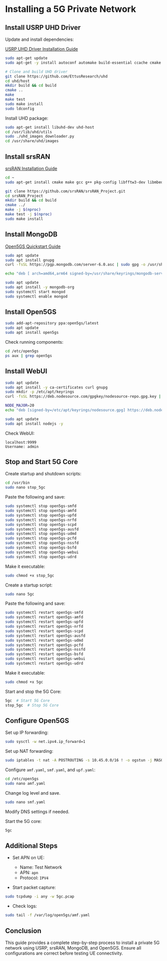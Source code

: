 # Installing a 5G Private Network

## Install USRP UHD Driver

Update and install dependencies:

[USRP UHD Driver Installation Guide](https://kb.ettus.com/Building_and_Installing_the_USRP_Open-Source_Toolchain_(UHD_and_GNU_Radio)_on_Linux)

```bash
sudo apt-get update
sudo apt-get -y install autoconf automake build-essential ccache cmake cpufrequtils doxygen ethtool fort77 g++ gir1.2-gtk-3.0 git gobject-introspection gpsd gpsd-clients inetutils-tools libasound2-dev libboost-all-dev libcomedi-dev libcppunit-dev libfftw3-bin libfftw3-dev libfftw3-doc libfontconfig1-dev libgmp-dev libgps-dev libgsl-dev liblog4cpp5-dev libncurses5 libncurses5-dev libpulse-dev libqt5opengl5-dev libqwt-qt5-dev libsdl1.2-dev libtool libudev-dev libusb-1.0-0 libusb-1.0-0-dev libusb-dev libxi-dev libxrender-dev libzmq3-dev libzmq5 ncurses-bin python3-cheetah python3-click python3-click-plugins python3-click-threading python3-dev python3-docutils python3-gi python3-gi-cairo python3-gps python3-lxml python3-mako python3-numpy python3-opengl python3-pyqt5 python3-requests python3-scipy python3-setuptools python3-six python3-sphinx python3-yaml python3-zmq python3-ruamel.yaml swig wget

# Clone and build UHD driver
git clone https://github.com/EttusResearch/uhd
cd uhd/host
mkdir build && cd build
cmake ..
make
make test
sudo make install
sudo ldconfig
```

Install UHD package:

```bash
sudo apt-get install libuhd-dev uhd-host
cd /usr/lib/uhd/utils
sudo ./uhd_images_downloader.py
cd /usr/share/uhd/images
```

## Install srsRAN

[srsRAN Installation Guide](https://docs.srsran.com/projects/project/en/latest/user_manuals/source/installation.html#manual-installation)

```bash
cd ~
sudo apt-get install cmake make gcc g++ pkg-config libfftw3-dev libmbedtls-dev libsctp-dev libyaml-cpp-dev libgtest-dev

git clone https://github.com/srsRAN/srsRAN_Project.git
cd srsRAN_Project
mkdir build && cd build
cmake ../
make -j $(nproc)
make test -j $(nproc)
sudo make install
```

## Install MongoDB

[Open5GS Quickstart Guide](https://open5gs.org/open5gs/docs/guide/01-quickstart/)

```bash
sudo apt update
sudo apt install gnupg
curl -fsSL https://pgp.mongodb.com/server-6.0.asc | sudo gpg -o /usr/share/keyrings/mongodb-server-6.0.gpg --dearmor

echo "deb [ arch=amd64,arm64 signed-by=/usr/share/keyrings/mongodb-server-6.0.gpg] https://repo.mongodb.org/apt/ubuntu jammy/mongodb-org/6.0 multiverse" | sudo tee /etc/apt/sources.list.d/mongodb-org-6.0.list

sudo apt update
sudo apt install -y mongodb-org
sudo systemctl start mongod
sudo systemctl enable mongod
```

## Install Open5GS

```bash
sudo add-apt-repository ppa:open5gs/latest
sudo apt update
sudo apt install open5gs
```

Check running components:

```bash
cd /etc/open5gs
ps aux | grep open5gs
```

## Install WebUI

```bash
sudo apt update
sudo apt install -y ca-certificates curl gnupg
sudo mkdir -p /etc/apt/keyrings
curl -fsSL https://deb.nodesource.com/gpgkey/nodesource-repo.gpg.key | sudo gpg --dearmor -o /etc/apt/keyrings/nodesource.gpg

NODE_MAJOR=20
echo "deb [signed-by=/etc/apt/keyrings/nodesource.gpg] https://deb.nodesource.com/node_$NODE_MAJOR.x nodistro main" | sudo tee /etc/apt/sources.list.d/nodesource.list

sudo apt update
sudo apt install nodejs -y
```

Check WebUI:

```
localhost:9999
Username: admin
```

## Stop and Start 5G Core

Create startup and shutdown scripts:

```bash
cd /usr/bin
sudo nano stop_5gc
```

Paste the following and save:

```bash
sudo systemctl stop open5gs-smfd
sudo systemctl stop open5gs-amfd
sudo systemctl stop open5gs-upfd
sudo systemctl stop open5gs-nrfd
sudo systemctl stop open5gs-scpd
sudo systemctl stop open5gs-ausfd
sudo systemctl stop open5gs-udmd
sudo systemctl stop open5gs-pcfd
sudo systemctl stop open5gs-nssfd
sudo systemctl stop open5gs-bsfd
sudo systemctl stop open5gs-webui
sudo systemctl stop open5gs-udrd
```

Make it executable:

```bash
sudo chmod +x stop_5gc
```

Create a startup script:

```bash
sudo nano 5gc
```

Paste the following and save:

```bash
sudo systemctl restart open5gs-smfd
sudo systemctl restart open5gs-amfd
sudo systemctl restart open5gs-upfd
sudo systemctl restart open5gs-nrfd
sudo systemctl restart open5gs-scpd
sudo systemctl restart open5gs-ausfd
sudo systemctl restart open5gs-udmd
sudo systemctl restart open5gs-pcfd
sudo systemctl restart open5gs-nssfd
sudo systemctl restart open5gs-bsfd
sudo systemctl restart open5gs-webui
sudo systemctl restart open5gs-udrd
```

Make it executable:

```bash
sudo chmod +x 5gc
```

Start and stop the 5G Core:

```bash
5gc  # Start 5G Core
stop_5gc  # Stop 5G Core
```

## Configure Open5GS

Set up IP forwarding:

```bash
sudo sysctl -w net.ipv4.ip_forward=1
```

Set up NAT forwarding:

```bash
sudo iptables -t nat -A POSTROUTING -s 10.45.0.0/16 ! -o ogstun -j MASQUERADE
```

Configure `amf.yaml`, `smf.yaml`, and `upf.yaml`:

```bash
cd /etc/open5gs
sudo nano amf.yaml
```

Change log level and save.

```bash
sudo nano smf.yaml
```

Modify DNS settings if needed.

Start the 5G core:

```bash
5gc
```

## Additional Steps

- Set APN on UE:
  - Name: Test Network
  - APN: `apn`
  - Protocol: `IPV4`

- Start packet capture:

```bash
sudo tcpdump -i any -w 5gc.pcap
```

- Check logs:

```bash
sudo tail -f /var/log/open5gs/amf.yaml
```

## Conclusion

This guide provides a complete step-by-step process to install a private 5G network using USRP, srsRAN, MongoDB, and Open5GS. Ensure all configurations are correct before testing UE connectivity.
